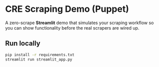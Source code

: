 # CRE Scraping Demo (Puppet)

A zero-scrape **Streamlit** demo that simulates your scraping workflow so you can show functionality before the real scrapers are wired up.

## Run locally
```bash
pip install -r requirements.txt
streamlit run streamlit_app.py
